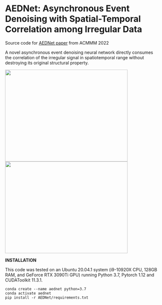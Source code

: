 # AEDNet: Asynchronous Event Denoising with Spatial-Temporal Correlation among Irregular Data
Source code for [AEDNet paper](https://dl.acm.org/doi/10.1145/3503161.3548048) from ACMMM 2022

A novel asynchronous event denoising neural network directly consumes the correlation of the irregular signal in spatiotemporal range without destroying its original structural property.

<img src="https://github.com/Fanghuachen/AEDNet/blob/main/pic/gif%20.gif" width="400" height="300"> <img src="https://github.com/Fanghuachen/AEDNet/blob/main/pic/gif1.gif" width="400" height="300"> 

**INSTALLATION**

This code was tested on an Ubuntu 20.04.1 system (i9-10920X CPU, 128GB RAM, and GeForce RTX 3090Ti GPU) running Python 3.7, Pytorch 1.12 and CUDAToolkit 11.3.1.
```
conda create --name aednet python=3.7
conda activate aednet
pip install -r AEDNet/requirements.txt
```
